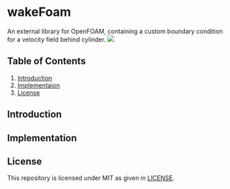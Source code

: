 # wakeFoam

<p align="left">
    An external library for OpenFOAM, containing a custom boundary condition for a velocity field behind cylinder.
<img src="https://img.shields.io/github/license/prabhuomkar/pytorch-cpp">
</p>

## Table of Contents

1. [Introduction](#introduction)
2. [Implementaion](#implementation)
3. [License](#license)

## Introduction

## Implementation

## License
This repository is licensed under MIT as given in [LICENSE](LICENSE).
